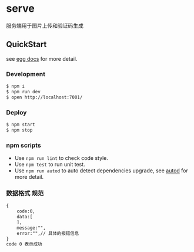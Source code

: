 # serve

服务端用于图片上传和验证码生成

## QuickStart

<!-- add docs here for user -->

see [egg docs][egg] for more detail.

### Development

```bash
$ npm i
$ npm run dev
$ open http://localhost:7001/
```

### Deploy

```bash
$ npm start
$ npm stop
```

### npm scripts

- Use `npm run lint` to check code style.
- Use `npm test` to run unit test.
- Use `npm run autod` to auto detect dependencies upgrade, see [autod](https://www.npmjs.com/package/autod) for more detail.


[egg]: https://eggjs.org


### 数据格式 规范
```html
{
    code:0,
    data:[
    ],
    message:"",
    error:"",// 具体的报错信息
}
code 0 表示成功
```